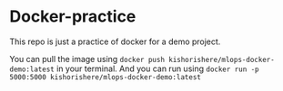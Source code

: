 # Docker-practice
This repo is just a practice of docker for a demo project.

You can pull the image using `docker push kishorishere/mlops-docker-demo:latest` in your terminal.
And you can run using `docker run -p 5000:5000 kishorishere/mlops-docker-demo:latest`


